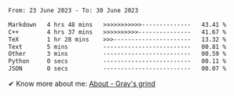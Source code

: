 <!--START_SECTION:waka-->

```txt
From: 23 June 2023 - To: 30 June 2023

Markdown   4 hrs 48 mins   >>>>>>>>>>>--------------   43.41 %
C++        4 hrs 37 mins   >>>>>>>>>>---------------   41.67 %
TeX        1 hr 28 mins    >>>----------------------   13.32 %
Text       5 mins          -------------------------   00.81 %
Other      3 mins          -------------------------   00.59 %
Python     0 secs          -------------------------   00.11 %
JSON       0 secs          -------------------------   00.07 %
```

<!--END_SECTION:waka-->

<!-- [![grayxu's github stats](https://github-readme-stats.vercel.app/api?username=grayxu&count_private=true&show_icons=true)](https://github.com/grayxu) -->

✔ Know more about me: [About - Gray's grind](https://www.grayxu.cn/)
